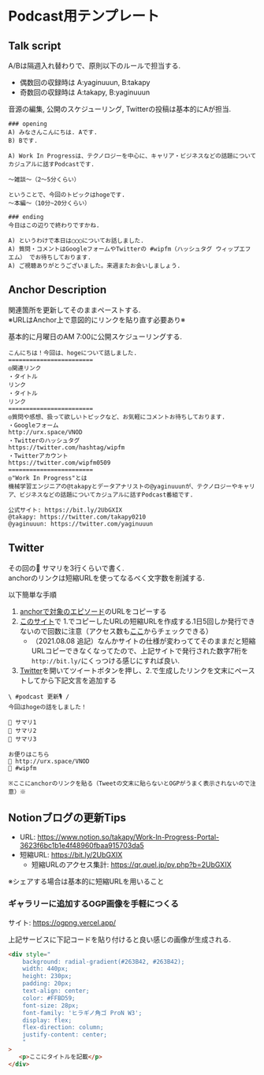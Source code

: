 # Podcast用テンプレート

## Talk script
A/Bは隔週入れ替わりで、原則以下のルールで担当する.
- 偶数回の収録時は A:yaginuuun, B:takapy
- 奇数回の収録時は A:takapy, B:yaginuuun

音源の編集, 公開のスケジューリング, Twitterの投稿は基本的にAが担当.

```
### opening
A) みなさんこんにちは. Aです.
B) Bです.

A) Work In Progressは、テクノロジーを中心に、キャリア・ビジネスなどの話題についてカジュアルに話すPodcastです.

〜雑談〜（2〜5分くらい）

ということで、今回のトピックはhogeです.  
〜本編〜（10分~20分くらい）

### ending
今日はこの辺りで終わりですかね.

A) というわけで本日は◯◯◯についてお話しました.
A) 質問・コメントはGoogleフォームやTwitterの #wipfm（ハッシュタグ ウィップエフエム） でお待ちしております.
A) ご視聴ありがとうございました。来週またお会いしましょう.

```

## Anchor Description
関連箇所を更新してそのままペーストする.  
※URLはAnchor上で意図的にリンクを貼り直す必要あり※

基本的に月曜日のAM 7:00に公開スケジューリングする.

```
こんにちは！今回は、hogeについて話しました.
========================
◎関連リンク
・タイトル
リンク
・タイトル
リンク
========================
◎質問や感想、扱って欲しいトピックなど、お気軽にコメントお待ちしております.
・Googleフォーム
http://urx.space/VNOD
・Twitterのハッシュタグ
https://twitter.com/hashtag/wipfm
・Twitterアカウント
https://twitter.com/wipfm0509
========================
◎"Work In Progress"とは
機械学習エンジニアの@takapyとデータアナリストの@yaginuuunが、テクノロジーやキャリア、ビジネスなどの話題についてカジュアルに話すPodcast番組です.

公式サイト: https://bit.ly/2UbGXIX
@takapy: https://twitter.com/takapy0210
@yaginuuun: https://twitter.com/yaginuuun

```

## Twitter
その回の💭 サマリを3行くらいで書く.  
anchorのリンクは短縮URLを使ってなるべく文字数を削減する.

以下簡単な手順

1. [anchorで対象のエピソード](https://anchor.fm/geek-engineer-future)のURLをコピーする
2. [このサイト](https://qr.quel.jp/form_shorten.php)で 1.でコピーしたURLの短縮URLを作成する.1日5回しか発行できないので回数に注意（アクセス数も[ここ](https://qr.quel.jp/pv.php?b=)からチェックできる）
    - （2021.08.08 追記）なんかサイトの仕様が変わっててそのままだと短縮URLコピーできなくなってたので、上記サイトで発行された数字7桁を`http://bit.ly/`にくっつける感じにすれば良い.
3. [Twitter](https://twitter.com/wip__fm)を開いてツイートボタンを押し、2.で生成したリンクを文末にペーストしてから下記文言を追加する

```
\ #podcast 更新🎙 /
今回はhogeの話をしました！

💭 サマリ1
💭 サマリ2
💭 サマリ3

お便りはこちら
📮 http://urx.space/VNOD
🔖 #wipfm

※ここにanchorのリンクを貼る（Tweetの文末に貼らないとOGPがうまく表示されないので注意）※
```

## Notionブログの更新Tips
- URL: https://www.notion.so/takapy/Work-In-Progress-Portal-3623f6bc1b1e4f48960fbaa915703da5
- 短縮URL: https://bit.ly/2UbGXIX
    - 短縮URLのアクセス集計: https://qr.quel.jp/pv.php?b=2UbGXIX

※シェアする場合は基本的に短縮URLを用いること

### ギャラリーに追加するOGP画像を手軽につくる

サイト: https://ogpng.vercel.app/

上記サービスに下記コードを貼り付けると良い感じの画像が生成される.
```html
<div style="
    background: radial-gradient(#263B42, #263B42);
    width: 440px;
    height: 230px;
    padding: 20px;
    text-align: center;
    color: #FFBD59;
    font-size: 28px;
    font-family: 'ヒラギノ角ゴ ProN W3';
    display: flex;
    flex-direction: column;
    justify-content: center;
    "
>
   <p>ここにタイトルを記載</p>
</div>
```
